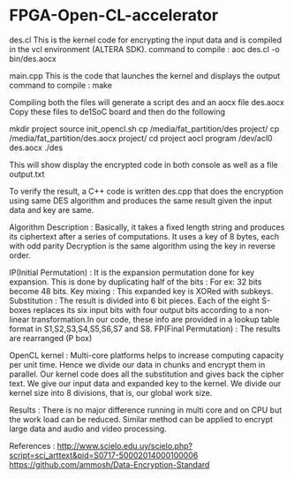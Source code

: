 # FPGA-Open-CL-accelerator
des.cl
This is the kernel code for encrypting the input data and is compiled in the vcl environment (ALTERA SDK).
command to compile : aoc des.cl -o bin/des.aocx

main.cpp
This is the code that launches the kernel and displays the output
command to compile : make

Compiling both the files will generate a script des and an aocx file des.aocx
Copy these files to de1SoC board and then do the following

mkdir project
source init_opencl.sh
cp /media/fat_partition/des project/
cp /media/fat_partition/des.aocx project/
cd project
aocl program /dev/acl0 des.aocx
./des

This will show display the encrypted code in both console as well as a file output.txt

To verify the result, a C++ code is written des.cpp that does the encryption using same DES algorithm and produces the same result given the input data and key are same.

Algorithm Description :
Basically, it takes a fixed length string and produces its ciphertext after a series of computations. It uses a key of 8 bytes, each with odd parity
Decryption is the same algorithm using the key in reverse order.

IP(Initial Permutation) : It is the expansion permutation done for key expansion. This is done by duplicating half of the bits : For ex: 32 bits become 48 bits.
Key mixing : This expanded key is XORed with subkeys. 
Substitution : The result is divided into 6 bit pieces. Each of the eight S-boxes replaces its six input bits with four output bits according to a non-linear transformation.In our code, these info are provided in a lookup table format in S1,S2,S3,S4,S5,S6,S7 and S8.
FP(Final Permutation) : The results are rearranged (P box)

OpenCL kernel :
Multi-core platforms helps to increase computing capacity per unit time. Hence we divide our data in chunks and encrypt them in parallel.
Our kernel code does all the substitution and gives back the cipher text. We give our input data and expanded key to the kernel.
We divide our kernel size into 8 divisions, that is, our global work size.

Results :
There is no major difference running in multi core and on CPU but the work load can be reduced. Similar method can be applied to encrypt large data and audio and video processing.

References :
http://www.scielo.edu.uy/scielo.php?script=sci_arttext&pid=S0717-50002014000100006
https://github.com/ammosh/Data-Encryption-Standard

